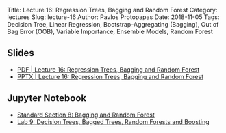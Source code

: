 Title: Lecture 16: Regression Trees, Bagging and Random Forest
Category: lectures
Slug: lecture-16
Author: Pavlos Protopapas
Date: 2018-11-05
Tags: Decision Tree, Linear Regression, Bootstrap-Aggregating (Bagging), Out of Bag Error (OOB), Variable Importance, Ensemble Models, Random Forest


## Slides

- [PDF | Lecture 16: Regression Trees, Bagging and Random Forest]({attach}presentation/lecture16_bagging_random_forest.pdf)
- [PPTX | Lecture 16: Regression Trees, Bagging and Random Forest]({attach}presentation/lecture16_bagging_random_forest.pptx)

## Jupyter Notebook

- [Standard Section 8: Bagging and Random Forest]({filename}../../sections/section8/notebook/section8.ipynb)
- [Lab 9: Decision Trees, Bagged Trees, Random Forests and Boosting]({filename}../../labs/lab9/notebook/solutions/lab9_random_forest_boosting_solutions.ipynb)